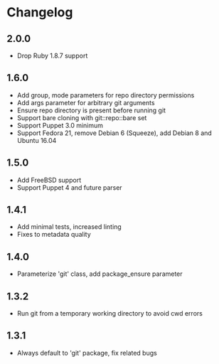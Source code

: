 # Changelog

## 2.0.0
* Drop Ruby 1.8.7 support

## 1.6.0
* Add group, mode parameters for repo directory permissions
* Add args parameter for arbitrary git arguments
* Ensure repo directory is present before running git
* Support bare cloning with git::repo::bare set
* Support Puppet 3.0 minimum
* Support Fedora 21, remove Debian 6 (Squeeze), add Debian 8 and Ubuntu 16.04

## 1.5.0
* Add FreeBSD support
* Support Puppet 4 and future parser

## 1.4.1
* Add minimal tests, increased linting
* Fixes to metadata quality

## 1.4.0
* Parameterize 'git' class, add package_ensure parameter

## 1.3.2
* Run git from a temporary working directory to avoid cwd errors

## 1.3.1
* Always default to 'git' package, fix related bugs
